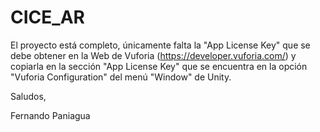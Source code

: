 # CICE_AR

El proyecto está completo, únicamente falta la "App License Key" que se debe obtener en la Web de Vuforia (https://developer.vuforia.com/) y copiarla en la sección "App License Key" que se encuentra en la opción "Vuforia Configuration" del menú "Window" de Unity.

Saludos,

Fernando Paniagua
